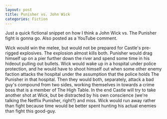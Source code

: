 ```yaml
---
layout: post
title: Punisher vs. John Wick
categories: Fiction
---
```


Just a quick fictional snippet on how I think a John Wick vs. The Punisher fight is gonna go. Also posted as a YouTube comment.

Wick would win the melee, but would not be prepared for Castle's pre-rigged explosives. The explosion almost kills both. Punisher would drag himself up on a pier further down the river and spend some time in his hideout pulling out bullets. Wick would wake up in a hospital under police protection, and he would have to shoot himself out when some other enemy faction attacks the hospital under the assumption that the police holds The Punisher in that hospital. Then they would both, separately, attack a bad guy's compound from two sides, working themselves in towards a crime boss that is a member of The High Table. In the end Castle will try to take another shot at Wick, but be distracted by his own conscience (we're talking the Netflix Punisher, right?) and miss. Wick would run away rather than fight because time would be better spent hunting his actual enemies than fight this good-guy.
